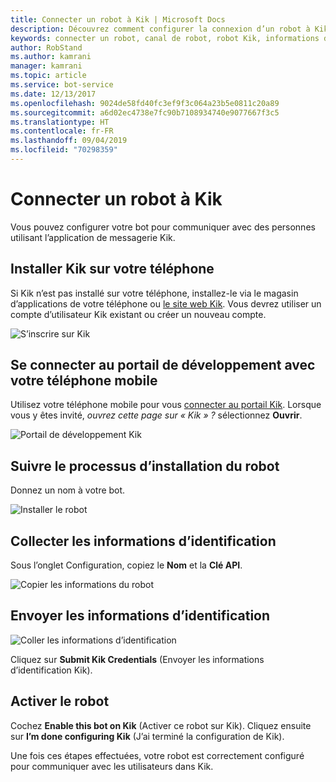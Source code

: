 ```yaml
---
title: Connecter un robot à Kik | Microsoft Docs
description: Découvrez comment configurer la connexion d’un robot à Kik.
keywords: connecter un robot, canal de robot, robot Kik, informations d’identification, configurer, téléphone
author: RobStand
ms.author: kamrani
manager: kamrani
ms.topic: article
ms.service: bot-service
ms.date: 12/13/2017
ms.openlocfilehash: 9024de58fd40fc3ef9f3c064a23b5e0811c20a89
ms.sourcegitcommit: a6d02ec4738e7fc90b7108934740e9077667f3c5
ms.translationtype: HT
ms.contentlocale: fr-FR
ms.lasthandoff: 09/04/2019
ms.locfileid: "70298359"
---
```

# <a name="connect-a-bot-to-kik"></a>Connecter un robot à Kik

Vous pouvez configurer votre bot pour communiquer avec des personnes utilisant l’application de messagerie Kik.

## <a name="install-kik-on-your-phone"></a>Installer Kik sur votre téléphone

Si Kik n’est pas installé sur votre téléphone, installez-le via le magasin d’applications de votre téléphone ou <a href="https://www.kik.com/" target="_blank">le site web Kik</a>. Vous devrez utiliser un compte d’utilisateur Kik existant ou créer un nouveau compte.

![S’inscrire sur Kik](./media/channels/kik-signup.png)

## <a name="log-into-the-dev-portal-with-your-mobile-phone"></a>Se connecter au portail de développement avec votre téléphone mobile

Utilisez votre téléphone mobile pour vous <a href="https://dev.kik.com" target="_blank">connecter au portail Kik</a>. Lorsque vous y êtes invité, _ouvrez cette page sur « Kik » ?_ sélectionnez **Ouvrir**. 

![Portail de développement Kik](./media/channels/kik-dev-portal.png)

## <a name="follow-the-bot-setup-process"></a>Suivre le processus d’installation du robot

Donnez un nom à votre bot.

![Installer le robot](./media/channels/kik-phone.png)

## <a name="gather-credentials"></a>Collecter les informations d’identification

Sous l’onglet Configuration, copiez le **Nom** et la **Clé API**.

![Copier les informations du robot](./media/channels/kik-configure.png)

## <a name="submit-credentials"></a>Envoyer les informations d’identification

![Coller les informations d’identification](./media/channels/kik-creds.png)

Cliquez sur **Submit Kik Credentials** (Envoyer les informations d’identification Kik).

## <a name="enable-the-bot"></a>Activer le robot

Cochez **Enable this bot on Kik** (Activer ce robot sur Kik). Cliquez ensuite sur **I’m done configuring Kik** (J’ai terminé la configuration de Kik).

Une fois ces étapes effectuées, votre robot est correctement configuré pour communiquer avec les utilisateurs dans Kik.
